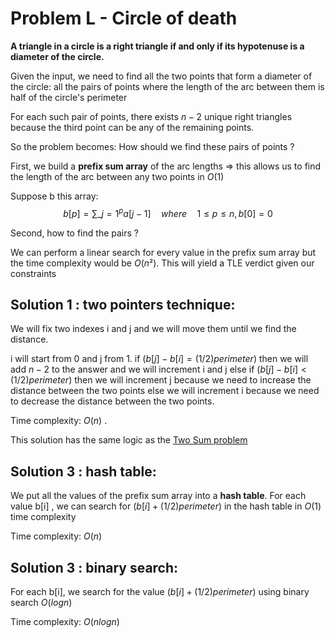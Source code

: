 # Problem L - Circle of death

**A triangle in a circle is a right triangle if and only if its hypotenuse is a diameter of the circle.**

Given the input, we need to find all the two points that form a diameter of the circle: all the pairs of points where the length of the arc between them is half of the circle's perimeter

For each such pair of points, there exists $n-2$ unique right triangles because the third point can be any of the remaining points.

So the problem becomes: How should we find these pairs of points ?

First, we build a **prefix sum array** of the arc lengths => this allows us to find the length of the arc between any two points in $O(1)$

Suppose b this array:
$$b[p]=\sum\_{j=1}^{p}a[j-1] \quad where\quad 1\leq p \leq n, b[0]=0$$

Second, how to find the pairs ?

We can perform a linear search for every value in the prefix sum array but the time complexity would be $O(n²)$. This will yield a TLE verdict given our constraints 

## Solution 1 : two pointers technique:

We will fix two indexes i and j and we will move them until we find the distance.

i will start from 0 and j from 1. if $(b[j]-b[i] = (1/2)perimeter)$ then we will add $n-2$ to the answer and we will increment i and j else if $(b[j]-b[i] < (1/2)perimeter)$ then we will increment j because we need to increase the distance between the two points else we will increment i because we need to decrease the distance between the two points.

Time complexity: $O(n)$ .

This solution has the same logic as the [Two Sum problem](https://www.geeksforgeeks.org/check-if-pair-with-given-sum-exists-in-array/)

## Solution 3 : hash table:

We put all the values of the prefix sum array into a **hash table**. For each value b[i] , we can search for $(b[i] + (1/2)perimeter)$ in the hash table in $O(1)$ time complexity

Time complexity: $O(n)$

## Solution 3 : binary search:

For each b[i], we search for the value $(b[i] + (1/2)perimeter)$ using binary search $O(logn)$

Time complexity: $O(nlogn)$
